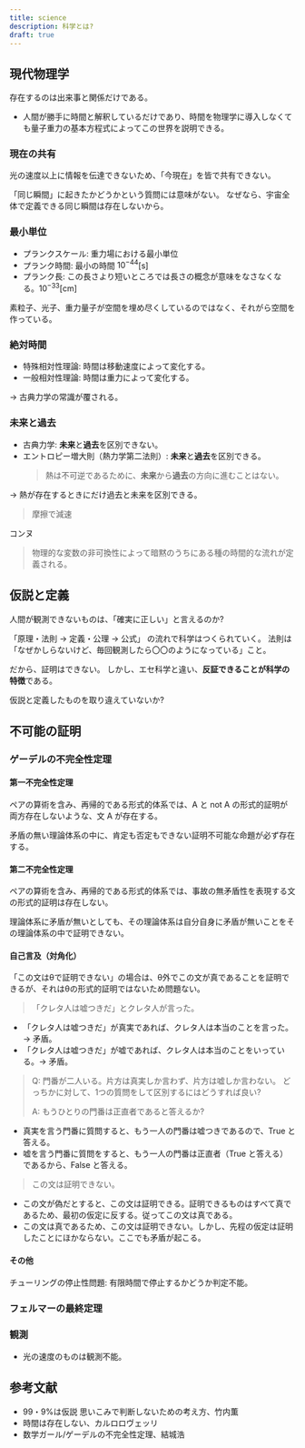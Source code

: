 ```yaml
---
title: science
description: 科学とは?
draft: true
---
```


## 現代物理学

存在するのは出来事と関係だけである。

- 人間が勝手に時間と解釈しているだけであり、時間を物理学に導入しなくても量子重力の基本方程式によってこの世界を説明できる。

### 現在の共有

光の速度以上に情報を伝達できないため、「今現在」を皆で共有できない。

「同じ瞬間」に起きたかどうかという質問には意味がない。
なぜなら、宇宙全体で定義できる同じ瞬間は存在しないから。

### 最小単位

- プランクスケール: 重力場における最小単位
- プランク時間: 最小の時間 $10^{-44}$[s]
- プランク長: この長さより短いところでは長さの概念が意味をなさなくなる。$10^{-33}$[cm]

素粒子、光子、重力量子が空間を埋め尽くしているのではなく、それがら空間を作っている。

### 絶対時間

- 特殊相対性理論: 時間は移動速度によって変化する。
- 一般相対性理論: 時間は重力によって変化する。

→ 古典力学の常識が覆される。

### 未来と過去

- 古典力学: **未来**と**過去**を区別できない。
- エントロピー増大則（熱力学第二法則）: **未来**と**過去**を区別できる。
  > 熱は不可逆であるために、**未来**から**過去**の方向に進むことはない。

→ 熱が存在するときにだけ過去と未来を区別できる。

> 摩擦で減速

コンヌ

> 物理的な変数の非可換性によって暗黙のうちにある種の時間的な流れが定義される。

## 仮説と定義

人間が観測できないものは、「確実に正しい」と言えるのか?

「原理・法則 → 定義・公理 → 公式」 の流れで科学はつくられていく。
法則は「なぜかしらないけど、毎回観測したら〇〇のようになっている」こと。

だから、証明はできない。
しかし、エセ科学と違い、**反証できることが科学の特徴**である。

仮説と定義したものを取り違えていないか?

## 不可能の証明

### ゲーデルの不完全性定理

#### 第一不完全性定理

ペアの算術を含み、再帰的である形式的体系では、A と not A の形式的証明が両方存在しないような、文 A が存在する。

矛盾の無い理論体系の中に、肯定も否定もできない証明不可能な命題が必ず存在する。

#### 第二不完全性定理

ペアの算術を含み、再帰的である形式的体系では、事故の無矛盾性を表現する文の形式的証明は存在しない。

理論体系に矛盾が無いとしても、その理論体系は自分自身に矛盾が無いことをその理論体系の中で証明できない。

#### 自己言及（対角化）

「この文はθで証明できない」の場合は、θ外でこの文が真であることを証明できるが、それはθの形式的証明ではないため問題ない。

> 「クレタ人は嘘つきだ」とクレタ人が言った。

- 「クレタ人は嘘つきだ」が真実であれば、クレタ人は本当のことを言った。→ 矛盾。
- 「クレタ人は嘘つきだ」が嘘であれば、クレタ人は本当のことをいっている。→ 矛盾。

> Q: 門番が二人いる。片方は真実しか言わず、片方は嘘しか言わない。
> どっちかに対して、1つの質問をして区別するにはどうすれば良い?
>
> A: もうひとりの門番は正直者であると答えるか?

- 真実を言う門番に質問すると、もう一人の門番は嘘つきであるので、True と答える。
- 嘘を言う門番に質問をすると、もう一人の門番は正直者（True と答える）であるから、False と答える。

> この文は証明できない。

- この文が偽だとすると、この文は証明できる。証明できるものはすべて真であるため、最初の仮定に反する。従ってこの文は真である。
- この文は真であるため、この文は証明できない。しかし、先程の仮定は証明したことにほかならない。ここでも矛盾が起こる。

#### その他

チューリングの停止性問題: 有限時間で停止するかどうか判定不能。

### フェルマーの最終定理

### 観測

- 光の速度のものは観測不能。

## 参考文献

- 99・9%は仮説 思いこみで判断しないための考え方、竹内薫
- 時間は存在しない、カルロロヴェッリ
- 数学ガール/ゲーデルの不完全性定理、結城浩
